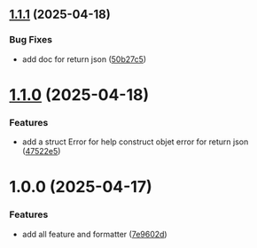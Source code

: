 ## [1.1.1](https://github.com/nsevenpack/ginresponse/compare/v1.1.0...v1.1.1) (2025-04-18)


### Bug Fixes

* add doc for return json ([50b27c5](https://github.com/nsevenpack/ginresponse/commit/50b27c50380da7ea0639323117658ba01f690a64))

# [1.1.0](https://github.com/nsevenpack/ginresponse/compare/v1.0.0...v1.1.0) (2025-04-18)


### Features

* add a struct Error for help construct objet error for return json ([47522e5](https://github.com/nsevenpack/ginresponse/commit/47522e50fb197b42ec6fce4a42d989c54eca5a38))

# 1.0.0 (2025-04-17)


### Features

* add all feature and formatter ([7e9602d](https://github.com/nsevenpack/ginresponse/commit/7e9602da27759f17971a5ac05d9c8a36d883a8d2))
